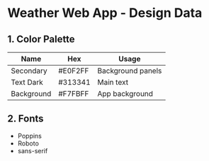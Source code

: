 # Weather Web App - Design Data

## 1. Color Palette
| Name           | Hex     | Usage                  |
|----------------|--------|-----------------------|
| Secondary      | #E0F2FF | Background panels     |
| Text Dark      | #313341 | Main text             |
| Background     | #F7FBFF | App background        |

## 2. Fonts
- Poppins
- Roboto
- sans-serif
